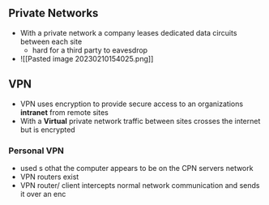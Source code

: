
## Private Networks 

- With a private network a company leases dedicated data circuits between each site 
	- hard for a third party to eavesdrop 
- ![[Pasted image 20230210154025.png]]

## VPN
- VPN uses encryption to provide secure access to an organizations **intranet** from remote sites 
- With a **Virtual** private network traffic between sites crosses the internet but is encrypted 

### Personal VPN
- used s othat the computer appears to be on the CPN servers network
- VPN routers exist 
- VPN router/ client intercepts normal network communication and sends it over an enc